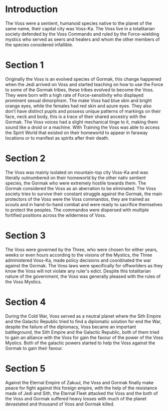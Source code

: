 # Introduction

The Voss were a sentient, humanoid species native to the planet of the same name, their capital city was Voss-Ka.
The Voss live in a totalitarian society defended by the Voss Commando and ruled by the Force-wielding mystics who served as seers and healers and whom the other members of the species considered infallible.

# Section 1

Originally the Voss is an evolved species of Gormak, this change happened when the Jedi arrived on Voss and started teaching on how to use the Force to some of the Gormak tribes, these tribes evolved to become the Voss.
They were born with a high rate of Force-sensitivity who displayed prominent sexual dimorphism.
The make Voss had blue skin and bright orange eyes, while the females had red skin and azure eyes.
They also don’t have distinct pupils and possess unique patterns of markings on their face, neck and body, this is a trace of their shared ancestry with the Gormak.
The Voss voices had a slight mechanical tinge to it, making them sound like a droid or a machine.
With Training the Voss was able to access the Spirit World that existed on their homeworld to appear in faraway locations or to manifest as spirits after their death.

# Section 2

The Voss was mainly isolated on mountain-top city Voss-Ka and was literally outnumbered on their homeworld by the other nativ sentient species, the Gormak who were extremely hostile towards them.
The Gormak considered the Voss as an aberration to be eliminated.
The Voss society tries to survive their constant struggle against the Gormak, the main protectors of the Voss were the Voss commandos, they are trained as scouts and in hand-to-hand combat and were ready to sacrifice themselves to protect the peoples.
The commandos were dispersed with multiple fortified positions across the wilderness of Voss.

# Section 3

The Voss were governed by the Three, who were chosen for either years, weeks or even hours according to the visions of the Mystics, the Three administered Voss-Ka, made policy decisions and coordinated the war against the Gormak.
The Voss laws were specifically for offworlders as they know the Voss will not violate any ruler's edict.
Despite this totalitarian nature of the government, the Voss was generally pleased with the rules of the Voss Mystics.

# Section 4

During the Cold War, Voss served as a neutral planet where the Sith Empire and the Galactic Republic tried to find a diplomatic solution for end the War, despite the failure of the diplomacy, Voss became an important battleground, the Sith Empire and the Galactic Republic, both of them tried to gain an alliance with the Voss for gain the favour of the power of the Voss Mystics.
Both of the galactic powers started to help the Voss against the Gormak to gain their favour.

# Section 5

Against the Eternal Empire of Zakuul, the Voss and Gormak finally make peace for fight against this foreign empire, with the help of the resistance made of Jedi and Sith, the Eternal Fleet attacked the Voss and the both of the Voss and Gormak suffered heavy losses with much of the planet devastated and thousand of Voss and Gormak killed.

